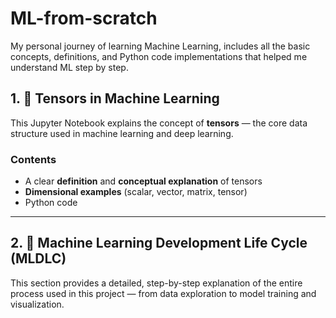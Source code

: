 # ML-from-scratch
My personal journey of learning Machine Learning, includes all the basic concepts, definitions, and Python code implementations that helped me understand ML step by step.

## 1. 🧠 Tensors in Machine Learning

This Jupyter Notebook explains the concept of **tensors** — the core data structure used in machine learning and deep learning.

### Contents
- A clear **definition** and **conceptual explanation** of tensors  
- **Dimensional examples** (scalar, vector, matrix, tensor)  
- Python code
---

## 2. 🤖 Machine Learning Development Life Cycle (MLDLC)

This section provides a detailed, step-by-step explanation of the entire process used in this project — from data exploration to model training and visualization.
